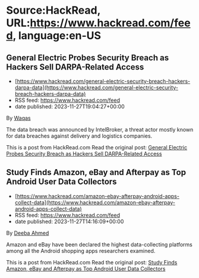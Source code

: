 # Source:HackRead, URL:https://www.hackread.com/feed, language:en-US

## General Electric Probes Security Breach as Hackers Sell DARPA-Related Access
 - [https://www.hackread.com/general-electric-security-breach-hackers-darpa-data](https://www.hackread.com/general-electric-security-breach-hackers-darpa-data)
 - RSS feed: https://www.hackread.com/feed
 - date published: 2023-11-27T19:04:27+00:00

<p>By <a href="https://www.hackread.com/author/hackread/" rel="nofollow">Waqas</a></p>
<p>The data breach was announced by IntelBroker, a threat actor mostly known for data breaches against delivery and logistics companies.</p>
<p>This is a post from HackRead.com Read the original post: <a href="https://www.hackread.com/general-electric-security-breach-hackers-darpa-data/" rel="nofollow">General Electric Probes Security Breach as Hackers Sell DARPA-Related Access</a></p>

## Study Finds Amazon, eBay and Afterpay as Top Android User Data Collectors
 - [https://www.hackread.com/amazon-ebay-afterpay-android-apps-collect-data](https://www.hackread.com/amazon-ebay-afterpay-android-apps-collect-data)
 - RSS feed: https://www.hackread.com/feed
 - date published: 2023-11-27T14:16:09+00:00

<p>By <a href="https://www.hackread.com/author/deeba/" rel="nofollow">Deeba Ahmed</a></p>
<p>Amazon and eBay have been declared the highest data-collecting platforms among all the Android shopping apps researchers examined.</p>
<p>This is a post from HackRead.com Read the original post: <a href="https://www.hackread.com/amazon-ebay-afterpay-android-apps-collect-data/" rel="nofollow">Study Finds Amazon, eBay and Afterpay as Top Android User Data Collectors</a></p>

